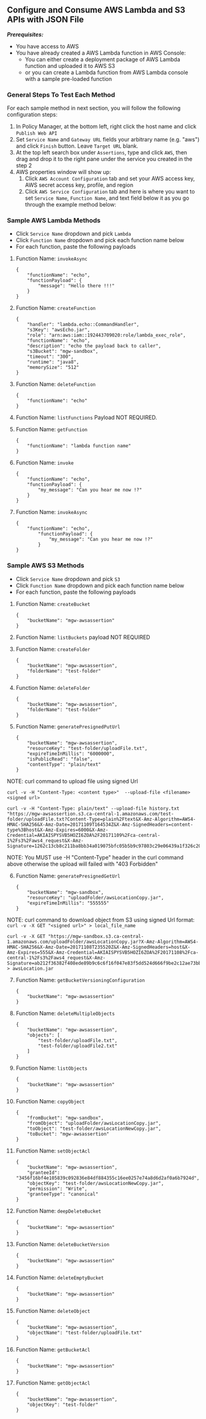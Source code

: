 ## Configure and Consume AWS Lambda and S3 APIs with JSON File

**_Prerequisites:_**
- You have access to AWS
- You have already created a AWS Lambda function in AWS Console:
    - You can either create a deployment package of AWS Lambda function and uploaded it to AWS S3
    - or you can create a Lambda function from AWS Lambda console with a sample pre-loaded function


### General Steps To Test Each Method

For each sample method in next section, you will follow the following configuration steps:
1. In Policy Manager, at the bottom left, right click the host name and click ```Publish Web API```
2. Set ```Service Name``` and ```Gateway URL``` fields your arbitrary name (e.g. "aws") and click ```Finish``` button. Leave ```Target URL``` blank.
3. At the top left search box under ```Assertions```, type and click ```AWS```, then drag and drop it to the right pane under the service you created in the step 2
4. AWS properties window will show up: 
    1. Click ```AWS Account Configuration``` tab and set your AWS access key, AWS secret access key, profile, and region
    2. Click ```AWS Service Configuration``` tab and here is where you want to set ```Service Name```, ```Function Name```, and text field below it as you go through the example method below:

### Sample AWS Lambda Methods
- Click ```Service Name``` dropdown and pick ```Lambda```
- Click ```Function Name``` dropdown and pick each function name below
- For each function, paste the following payloads

1. Function Name: ```invokeAsync```
    ```
    {
        "functionName": "echo",
        "functionPayload": {
            "message": "Hello there !!!"
        }
    }
    ```

2. Function Name: ```createFunction```
    ```
    {
        "handler": "lambda.echo::CommandHandler",
        "s3Key": "awsEcho.jar",
        "role": "arn:aws:iam::192443709020:role/lambda_exec_role",
        "functionName": "echo",
        "description": "echo the payload back to caller",
        "s3Bucket": "mgw-sandbox",
        "timeout": "300",
        "runtime": "java8",
        "memorySize": "512"
    }
    ```

3. Function Name: ```deleteFunction```
    ```
    {
        "functionName": "echo"
    }
    ```

4. Function Name: ```listFunctions```
Payload NOT REQUIRED.

5. Function Name: ```getFunction```
    ```
    {
        "functionName": "lambda function name"
    }
    ```

6. Function Name: ```invoke```
    ```
    {
        "functionName": "echo",
        "functionPayload": {
            "my_message": "Can you hear me now !?"
        }
    }
    ```

7. Function Name:  ```invokeAsync```
    ```
    {
        "functionName": "echo",
            "functionPayload": {
                "my_message": "Can you hear me now !?"
            }
    }
    ```

### Sample AWS S3 Methods
- Click ```Service Name``` dropdown and pick ```S3```
- Click ```Function Name``` dropdown and pick each function name below
- For each function, paste the following payloads


1. Function Name:  ```createBucket```
    ```
    {
        "bucketName": "mgw-awsassertion"
    }
    ```

2. Function Name:  ```listBuckets```
payload NOT REQUIRED

3. Function Name:  ```createFolder```
    ```
    {
        "bucketName": "mgw-awsassertion",
        "folderName": "test-folder"
    }
    ```

4. Function Name: ```deleteFolder```
    ```
    {
        "bucketName": "mgw-awsassertion",
        "folderName": "test-folder"
    }
    ```

5. Function Name: ```generatePresignedPutUrl```
    ```
    {
        "bucketName": "mgw-awsassertion",
        "resourceKey": "test-folder/uploadFile.txt",
        "expireTimeInMillis": "6000000",
        "isPublicRead": "false",
        "contentType": "plain/text"
    }
    ```

NOTE:
	curl command to upload file using signed Url

	curl -v -H "Content-Type: <content type>"  --upload-file <filename> <signed url>

	curl -v -H "Content-Type: plain/text" --upload-file history.txt
    "https://mgw-awsassertion.s3.ca-central-1.amazonaws.com/test-folder/uploadFile.txt?Content-Type=plain%2Ftext&X-Amz-Algorithm=AWS4-HMAC-SHA256&X-Amz-Date=20171109T164534Z&X-Amz-SignedHeaders=content-type%3Bhost&X-Amz-Expires=6000&X-Amz-Credential=AKIAISPYSVB5HOZI6ZOA%2F20171109%2Fca-central-1%2Fs3%2Faws4_request&X-Amz-Signature=1262c13cb8c211ba8bb34a019075bfc05b5b9c97803c29e06439a1f326c20265"

NOTE:
You MUST use -H "Content-Type" header in the curl command above otherwise the upload will failed with "403 Forbidden"

6. Function Name: ```generatePresignedGetUrl```
    ```
    {
        "bucketName": "mgw-sandbox",
        "resourceKey": "uploadFolder/awsLocationCopy.jar",
        "expireTimeInMillis": "555555"
    }
    ```

NOTE:
	curl command to download object from S3 using signed Url
	format:  ```curl -v -X GET "<signed url>" > local_file_name```

    curl -v -X GET "https://mgw-sandbox.s3.ca-central-1.amazonaws.com/uploadFolder/awsLocationCopy.jar?X-Amz-Algorithm=AWS4-HMAC-SHA256&X-Amz-Date=20171108T235520Z&X-Amz-SignedHeaders=host&X-Amz-Expires=555&X-Amz-Credential=AKIAISPYSVB5HOZI6ZOA%2F20171108%2Fca-central-1%2Fs3%2Faws4_request&X-Amz-Signature=ab212f36382f408ede89b9c6c6f16f047e83f5dd524d666f9be2c12ae73bb201" > awsLocation.jar


7. Function Name: ```getBucketVersioningConfiguration```
    ```
    {
        "bucketName": "mgw-awsassertion"
    }
    ```

8. Function Name: ```deleteMultipleObjects```
    ```
    {
        "bucketName": "mgw-awsassertion",
        "objects": [
            "test-folder/uploadFile.txt",
            "test-folder/uploadFile2.txt"
        ]
    }
    ```

9. Function Name: ```listObjects```
    ```
    {
        "bucketName": "mgw-awsassertion"
    }
    ```

10. Function Name: ```copyObject```
    ```
    {
        "fromBucket": "mgw-sandbox",
        "fromObject": "uploadFolder/awsLocationCopy.jar",
        "toObject": "test-folder/awsLocationNewCopy.jar",
        "toBucket": "mgw-awsassertion"
    }
    ```

11. Function Name: ```setObjectAcl```
    ```
    {
        "bucketName": "mgw-awsassertion",
        "granteeId": "3456f16bf4e105839c092836e84df884355c16ee0257e74a8d6d2af0a6b7924d",
        "objectKey": "test-folder/awsLocationNewCopy.jar",
        "permission": "Write",
        "granteeType": "canonical"
    }
    ```

12. Function Name:  ```deepDeleteBucket```
    ```
    {
        "bucketName": "mgw-awsassertion"
    }
    ```

13. Function Name:  ```deleteBucketVersion```
    ```
    {
        "bucketName": "mgw-awsassertion"
    }
    ```

14. Function Name: ```deleteEmptyBucket```
    ```
    {
        "bucketName": "mgw-awsassertion"
    }
    ```

15. Function Name: ```deleteObject```
    ```
    {
        "bucketName": "mgw-awsassertion",
        "objectName": "test-folder/uploadFile.txt"
    }
    ```

16. Function Name: ```getBucketAcl```
    ```
    {
        "bucketName": "mgw-awsassertion"
    }
    ```

17. Function Name: ```getObjectAcl```
    ```
    {
        "bucketName": "mgw-awsassertion",
        "objectKey": "test-folder"
    }
    ```